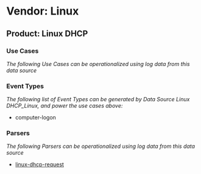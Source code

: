 Vendor: Linux
=============
Product: Linux DHCP
-------------------

### Use Cases

_The following Use Cases can be operationalized using log data from this data source_



### Event Types

_The following list of Event Types can be generated by Data Source Linux DHCP_Linux, and power the use cases above:_

- computer-logon


### Parsers

_The following Parsers can be operationalized using log data from this data source_

* [linux-dhcp-request](parserContent_linux-dhcp-request.md)
